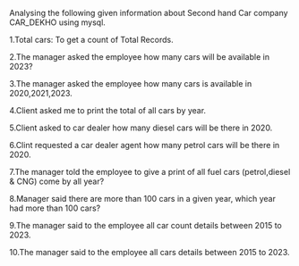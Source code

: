 Analysing the following given information about Second hand Car company CAR_DEKHO using mysql. 

1.Total cars: To get a count of Total Records.

2.The manager asked the employee how many cars will be available in 2023?

3.The manager asked the employee how many cars is available in 2020,2021,2023.

4.Client asked me to print the total of all cars by year.

5.Client asked to car dealer how many diesel cars will be there in 2020.

6.Clint requested a car dealer agent how many petrol cars will be there in 2020.

7.The manager told the employee to give a print of all fuel cars (petrol,diesel & CNG) come by all year?

8.Manager said there are more than 100 cars in a given year, which year had more than 100 cars? 

9.The manager said to the employee all car count details between 2015 to 2023.

10.The manager said to the employee all cars details between 2015 to 2023. 
